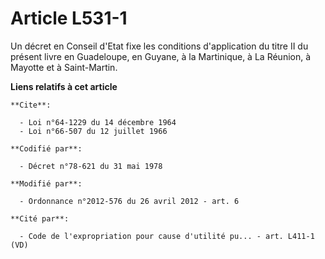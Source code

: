 # Article L531-1

Un décret en Conseil d'Etat fixe les conditions d'application du titre II du présent livre en Guadeloupe, en Guyane, à la
Martinique, à La Réunion, à Mayotte et à Saint-Martin.

**Liens relatifs à cet article**

	**Cite**:

	  - Loi n°64-1229 du 14 décembre 1964
	  - Loi n°66-507 du 12 juillet 1966

	**Codifié par**:

	  - Décret n°78-621 du 31 mai 1978

	**Modifié par**:

	  - Ordonnance n°2012-576 du 26 avril 2012 - art. 6

	**Cité par**:

	  - Code de l'expropriation pour cause d'utilité pu... - art. L411-1 (VD)
